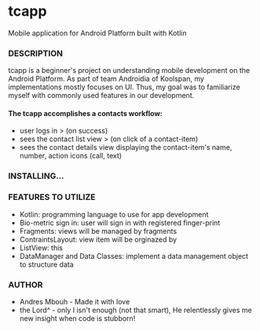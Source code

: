 # tcapp
Mobile application for Android Platform built with Kotlin

### DESCRIPTION
tcapp is a beginner's project on understanding mobile development on the Android Platform. As part of team Androidia of Koolspan, 
my implementations mostly focuses on UI. Thus, my goal was to familiarize myself with commonly used features in our development.

#### The tcapp accomplishes a contacts workflow: 
* user logs in > (on success) 
* sees the contact list view > (on click of a contact-item) 
* sees the contact details view displaying the contact-item's name, number, action icons (call, text)
  
### INSTALLING...


### FEATURES TO UTILIZE
* Kotlin: programming language to use for app development
* Bio-metric sign in: user will sign in with registered finger-print
* Fragments: views will be managed by fragments
* ContraintsLayout: view item will be orginazed by
* ListView: this
* DataManager and Data Classes: implement a data management object to structure data 

### AUTHOR
* Andres Mbouh - Made it with love
* the Lord^ - only I isn't enough (not that smart), He relentlessly gives me new insight when code is stubborn!   
